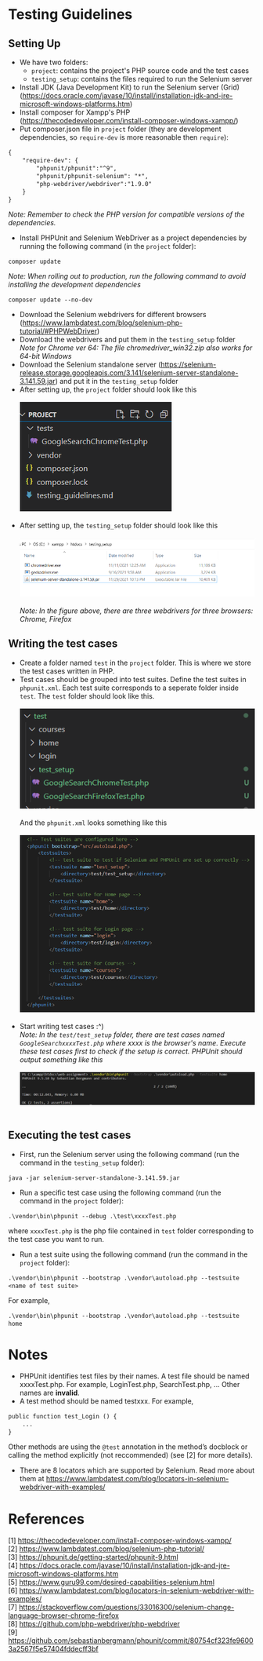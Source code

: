 # Testing Guidelines

## Setting Up
- We have two folders:
  - `project`: contains the project's PHP source code and the test cases
  - `testing_setup`: contains the files required to run the Selenium server
- Install JDK (Java Development Kit) to run the Selenium server (Grid) (https://docs.oracle.com/javase/10/install/installation-jdk-and-jre-microsoft-windows-platforms.htm)
- Install composer for Xampp's PHP (https://thecodedeveloper.com/install-composer-windows-xampp/)
- Put composer.json file in `project` folder (they are development dependencies, so `require-dev` is more reasonable then `require`): 
```
{
    "require-dev": {
        "phpunit/phpunit":"^9",
        "phpunit/phpunit-selenium": "*",
        "php-webdriver/webdriver":"1.9.0"
    }
}
```
<i>Note: Remember to check the PHP version for compatible versions of the dependencies.</i>

- Install PHPUnit and Selenium WebDriver as a project dependencies by running the following command (in the `project` folder):
```
composer update
```
<i>Note: When rolling out to production, run the following command to avoid installing the development dependencies</i>
```
composer update --no-dev
```

- Download the Selenium webdrivers for different browsers (https://www.lambdatest.com/blog/selenium-php-tutorial/#PHPWebDriver)
- Download the webdrivers and put them in the `testing_setup` folder<br>
<i>Note for Chrome ver 64: The file chromedriver_win32.zip also works for 64-bit Windows</i>
- Download the Selenium standalone server (https://selenium-release.storage.googleapis.com/3.141/selenium-server-standalone-3.141.59.jar) and put it in the `testing_setup` folder
- After setting up, the `project`  folder should look like this
<br><br>
![project folder](./misc/project_folder.png)
<br><br>
- After setting up, the `testing_setup` folder should look like this
<br><br>
![testing_setup folder](./misc/testing_setup_folder.png)
<br><br>
<i>Note: In the figure above, there are three webdrivers for three browsers: Chrome, Firefox</i>

## Writing the test cases
- Create a folder named `test` in the `project` folder. This is where we store the test cases written in PHP.
- Test cases should be grouped into test suites. Define the test suites in `phpunit.xml`. Each test suite corresponds to a seperate folder inside `test`. The `test` folder should look like this.
<br><br>
![test folder](./misc/test_folder.png)
<br><br>
And the `phpunit.xml` looks something like this
<br><br>
![phpunit.xml](./misc/phpunit.xml.png)
<br><br>
- Start writing test cases :^)<br>
<i>Note: In the `test/test_setup` folder, there are test cases named `GoogleSearchxxxxTest.php` where xxxx is the browser's name. Execute these test cases first to check if the setup is correct. PHPUnit should output something like this</i>
<br><br>
![test_setup output](./misc/test_setup_output.png)
<br><br>

## Executing the test cases
- First, run the Selenium server using the following command (run the command in the `testing_setup` folder):
```
java -jar selenium-server-standalone-3.141.59.jar
```
- Run a specific test case using the following command (run the command in the `project` folder):
```
.\vendor\bin\phpunit --debug .\test\xxxxTest.php
```
where `xxxxTest.php` is the php file contained in `test` folder corresponding to the test case you want to run.
- Run a test suite using the following command (run the command in the `project` folder):
```
.\vendor\bin\phpunit --bootstrap .\vendor\autoload.php --testsuite <name of test suite>
```
For example,
```
.\vendor\bin\phpunit --bootstrap .\vendor\autoload.php --testsuite home
```


# Notes
- PHPUnit identifies test files by their names. A test file should be named xxxxTest.php. For example, LoginTest.php, SearchTest.php, ... Other names are <strong>invalid</strong>.
- A test method should be named testxxx. For example,
```
public function test_Login () {
    ...
}
```
Other methods are using the `@test` annotation in the method’s docblock or calling the method explicitly (not reccommended) (see [2] for more details).
- There are 8 locators which are supported by Selenium. Read more about them at https://www.lambdatest.com/blog/locators-in-selenium-webdriver-with-examples/


# References
[1] https://thecodedeveloper.com/install-composer-windows-xampp/<br>
[2] https://www.lambdatest.com/blog/selenium-php-tutorial/<br>
[3] https://phpunit.de/getting-started/phpunit-9.html<br>
[4] https://docs.oracle.com/javase/10/install/installation-jdk-and-jre-microsoft-windows-platforms.htm<br>
[5] https://www.guru99.com/desired-capabilities-selenium.html<br>
[6] https://www.lambdatest.com/blog/locators-in-selenium-webdriver-with-examples/<br>
[7] https://stackoverflow.com/questions/33016300/selenium-change-language-browser-chrome-firefox<br>
[8] https://github.com/php-webdriver/php-webdriver<br>
[9] https://github.com/sebastianbergmann/phpunit/commit/80754cf323fe96003a2567f5e57404fddecff3bf<br>
